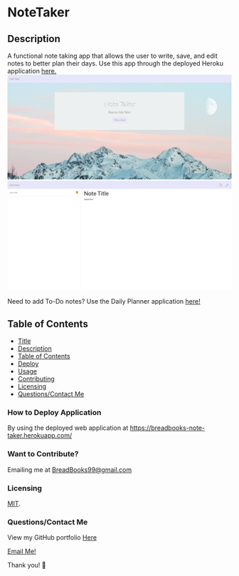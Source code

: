 # NoteTaker

## Description
 A functional note taking app that allows the user to write, save, and edit notes to better plan their days. Use this app through the deployed Heroku application [here.](https://breadbooks-note-taker.herokuapp.com/)
![Preview1](/public/assets/images/Preview1.png)
![Preview2](/public/assets/images/Preview2.png)

Need to add To-Do notes? Use the Daily Planner application [here!](https://breadbooks.github.io/DailyPlanner/)

## Table of Contents
* [Title](#title)
* [Description](#description)
* [Table of Contents](#table-of-contents)
* [Deploy](#installation-instructions)
* [Usage](#usage)
* [Contributing](#want-to-contribute?)
* [Licensing](#licensing)
* [Questions/Contact Me](#questions/contact-me)


### How to Deploy Application
By using the deployed web application at https://breadbooks-note-taker.herokuapp.com/



### Want to Contribute? 
Emailing me at BreadBooks99@gmail.com


### Licensing

[MIT](https://choosealicense.com/licenses/MIT).

### Questions/Contact Me
View my GitHub portfolio [Here](https://github.com/BreadBooks)

[Email Me!](mailto:BreadBooks99@gmail.com)

Thank you! :cherry_blossom: